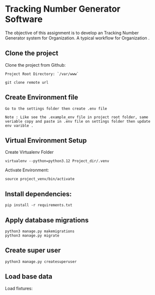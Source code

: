 # Tracking Number Generator Software

The objective of this assignment is to develop an Tracking Number Generator  system for Organization. A typical workflow for Organization .

## Clone the project
Clone the project from Github:

    Project Root Directory: `/var/www`
    
    git clone remote url

## Create Environment file

    Go to the settings folder then create .env file

    Note : Like see the .example_env file in project root folder, same veriable copy and paste in .env file on settings folder then update env varible .

## Virtual Environment Setup
Create Virtualenv Folder

    virtualenv --python=python3.12 Project_dir/.venv


Activate Environment:

    source project_venv/bin/activate


## Install dependencies:

    pip install -r requirements.txt


## Apply database migrations

    python3 manage.py makemigrations
    python3 manage.py migrate

## Create super user

    python3 manage.py createsuperuser

## Load base data

Load fixtures:


